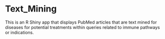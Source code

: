 # Text_Mining
This is an R Shiny app that displays PubMed articles that are text mined for diseases for potential treatments within queries related to immune pathways or indications. 
